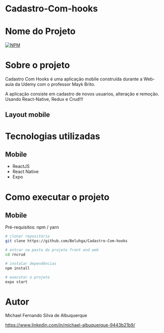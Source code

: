 # Cadastro-Com-hooks

# Nome do Projeto 
[![NPM](https://img.shields.io/npm/l/react)](https://github.com/Beluhga/Cadastro-Com-hooks/blob/main/LICENSE) 

# Sobre o projeto

Cadastro Com Hooks é uma aplicação mobile construída durante a Web-aula da Udemy com o professor Mayk Brito.

A aplicação consiste em cadastro de novos usuarios, alteração e remoção. Usando React-Native, Redux e Crud!!!

## Layout mobile


# Tecnologias utilizadas

## Mobile

- ReactJS
- React Native
- Expo

# Como executar o projeto

## Mobile
Pré-requisitos: npm / yarn

```bash
# clonar repositório
git clone https://github.com/Beluhga/Cadastro-Com-hooks

# entrar na pasta do projeto front end web
cd rncrud

# instalar dependências
npm install

# executar o projeto
expo start
```

# Autor

Michael Fernando Silva de Albuquerque

https://www.linkedin.com/in/michael-albuquerque-9443b21b9/
